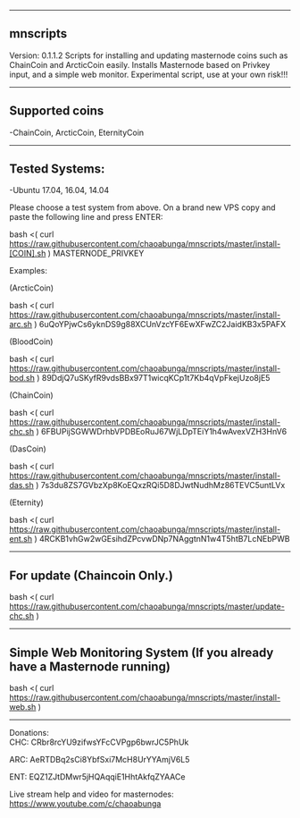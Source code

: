 ---------
mnscripts
---------
Version: 0.1.1.2
Scripts for installing and updating masternode coins such as ChainCoin and ArcticCoin easily. Installs Masternode based on Privkey input, and a simple web monitor.
Experimental script, use at your own risk!!!

----------------
Supported coins
----------------
-ChainCoin, ArcticCoin, EternityCoin

---------------
Tested Systems: 
---------------
-Ubuntu 17.04, 16.04, 14.04

Please choose a test system from above.
On a brand new VPS copy and paste the following line and press ENTER:

bash <( curl https://raw.githubusercontent.com/chaoabunga/mnscripts/master/install-[COIN].sh ) MASTERNODE_PRIVKEY

Examples:

(ArcticCoin)

bash <( curl https://raw.githubusercontent.com/chaoabunga/mnscripts/master/install-arc.sh ) 6uQoYPjwCs6yknDS9g88XCUnVzcYF6EwXFwZC2JaidKB3x5PAFX

(BloodCoin)

bash <( curl https://raw.githubusercontent.com/chaoabunga/mnscripts/master/install-bod.sh ) 89DdjQ7uSKyfR9vdsBBx97T1wicqKCp1t7Kb4qVpFkejUzo8jE5

(ChainCoin)

bash <( curl https://raw.githubusercontent.com/chaoabunga/mnscripts/master/install-chc.sh ) 6FBUPijSGWWDrhbVPDBEoRuJ67WjLDpTEiY1h4wAvexVZH3HnV6

(DasCoin)

bash <( curl https://raw.githubusercontent.com/chaoabunga/mnscripts/master/install-das.sh ) 7s3du8ZS7GVbzXp8KoEQxzRQi5D8DJwtNudhMz86TEVC5untLVx

(Eternity)

bash <( curl https://raw.githubusercontent.com/chaoabunga/mnscripts/master/install-ent.sh ) 
4RCKB1vhGw2wGEsihdZPcvwDNp7NAggtnN1w4T5htB7LcNEbPWB

----------------------------------------------------
For update
(Chaincoin Only.)
----------------------------------------------------

bash <( curl https://raw.githubusercontent.com/chaoabunga/mnscripts/master/update-chc.sh )

-------------------------------------------
Simple Web Monitoring System
(If you already have a Masternode running)
-------------------------------------------

bash <( curl https://raw.githubusercontent.com/chaoabunga/mnscripts/master/install-web.sh )

**********

Donations:  
CHC: CRbr8rcYU9zifwsYFcCVPgp6bwrJC5PhUk

ARC: AeRTDBq2sCi8YbfSxi7McH8UrYYAmjV6L5

ENT: EQZ1ZJtDMwr5jHQAqqiE1HhtAkfqZYAACe
            
Live stream help and video for masternodes: https://www.youtube.com/c/chaoabunga
